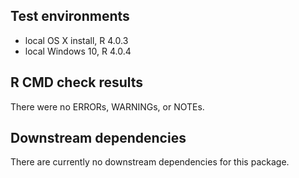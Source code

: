 ## Test environments
* local OS X install, R 4.0.3
* local Windows 10, R 4.0.4

## R CMD check results
There were no ERRORs, WARNINGs, or NOTEs.

## Downstream dependencies
There are currently no downstream dependencies for this package.